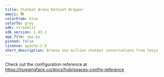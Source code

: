 ```yaml
---
title: Chatbot Arena Dataset Wrapper
emoji: 📚
colorFrom: blue
colorTo: gray
sdk: streamlit
sdk_version: 1.43.2
app_file: app.py
pinned: false
license: apache-2.0
short_description: Browse one million chatbot conversations from lmsys-chat-1m
---
```


Check out the configuration reference at https://huggingface.co/docs/hub/spaces-config-reference
